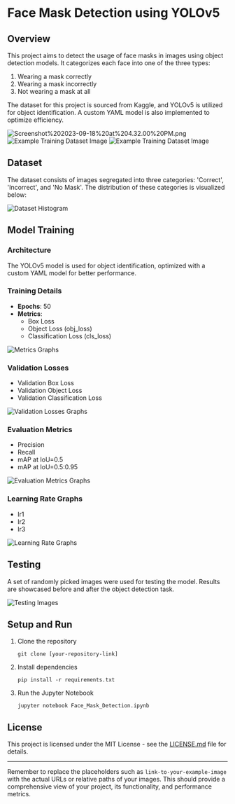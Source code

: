 # Face Mask Detection using YOLOv5

## Overview
This project aims to detect the usage of face masks in images using object detection models. It categorizes each face into one of the three types:
1. Wearing a mask correctly
2. Wearing a mask incorrectly
3. Not wearing a mask at all

The dataset for this project is sourced from Kaggle, and YOLOv5 is utilized for object identification. A custom YAML model is also implemented to optimize efficiency.

![Screenshot%202023-09-18%20at%204.32.00%20PM.png](attachment:Screenshot%202023-09-18%20at%204.32.00%20PM.png)
![Example Training Dataset Image](attachment:images/)
![Example Training Dataset Image](./images/Screenshot%2023-09-21%at%3.40.20%PM.png)
## Dataset
The dataset consists of images segregated into three categories: 'Correct', 'Incorrect', and 'No Mask'. The distribution of these categories is visualized below:

![Dataset Histogram](link-to-histogram-image)

## Model Training

### Architecture
The YOLOv5 model is used for object identification, optimized with a custom YAML model for better performance.

### Training Details
- **Epochs**: 50
- **Metrics**: 
  - Box Loss
  - Object Loss (obj_loss)
  - Classification Loss (cls_loss)
  
![Metrics Graphs](link-to-graphs)

### Validation Losses
- Validation Box Loss
- Validation Object Loss
- Validation Classification Loss

![Validation Losses Graphs](link-to-validation-losses-graphs)

### Evaluation Metrics
- Precision
- Recall
- mAP at IoU=0.5
- mAP at IoU=0.5:0.95

![Evaluation Metrics Graphs](link-to-evaluation-metrics-graphs)

### Learning Rate Graphs
- lr1
- lr2
- lr3

![Learning Rate Graphs](link-to-learning-rate-graphs)

## Testing
A set of randomly picked images were used for testing the model. Results are showcased before and after the object detection task.

![Testing Images](link-to-testing-images)

## Setup and Run
1. Clone the repository
   ```
   git clone [your-repository-link]
   ```
2. Install dependencies
   ```
   pip install -r requirements.txt
   ```
3. Run the Jupyter Notebook
   ```
   jupyter notebook Face_Mask_Detection.ipynb
   ```

## License
This project is licensed under the MIT License - see the [LICENSE.md](LICENSE.md) file for details.

---

Remember to replace the placeholders such as `link-to-your-example-image` with the actual URLs or relative paths of your images. This should provide a comprehensive view of your project, its functionality, and performance metrics.
